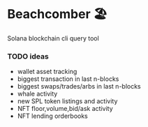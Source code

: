 # Beachcomber 🏖
Solana blockchain cli query tool

### TODO ideas
+ wallet asset tracking
+ biggest transaction in last n-blocks
+ biggest swaps/trades/arbs in last n-blocks
+ whale activity
+ new SPL token listings and activity
+ NFT floor,volume,bid/ask activity
+ NFT lending orderbooks
